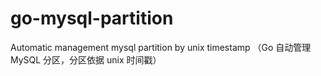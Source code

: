 # go-mysql-partition
Automatic management mysql partition by unix timestamp 
（Go 自动管理 MySQL 分区，分区依据 unix 时间戳）
